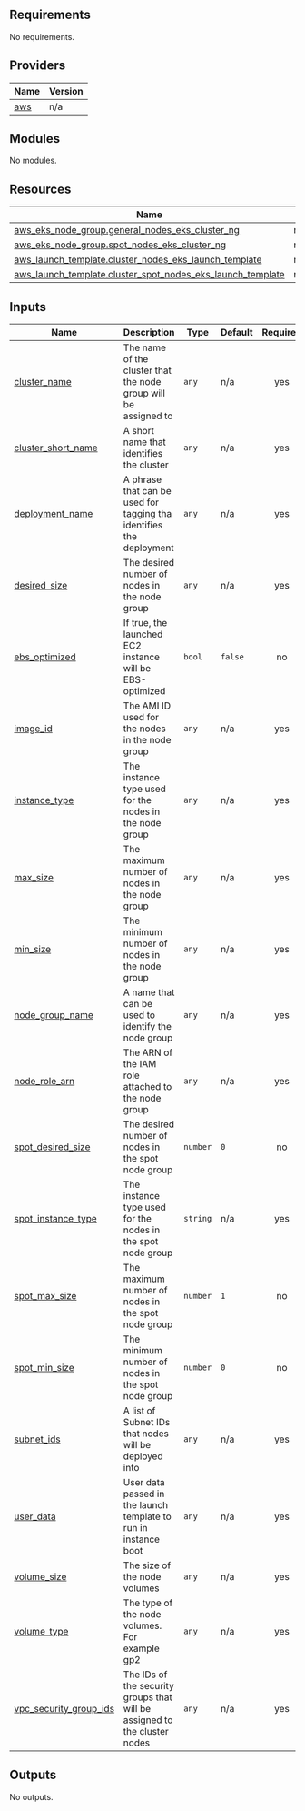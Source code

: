 <!-- BEGIN_TF_DOCS -->
## Requirements

No requirements.

## Providers

| Name | Version |
|------|---------|
| <a name="provider_aws"></a> [aws](#provider\_aws) | n/a |

## Modules

No modules.

## Resources

| Name | Type |
|------|------|
| [aws_eks_node_group.general_nodes_eks_cluster_ng](https://registry.terraform.io/providers/hashicorp/aws/latest/docs/resources/eks_node_group) | resource |
| [aws_eks_node_group.spot_nodes_eks_cluster_ng](https://registry.terraform.io/providers/hashicorp/aws/latest/docs/resources/eks_node_group) | resource |
| [aws_launch_template.cluster_nodes_eks_launch_template](https://registry.terraform.io/providers/hashicorp/aws/latest/docs/resources/launch_template) | resource |
| [aws_launch_template.cluster_spot_nodes_eks_launch_template](https://registry.terraform.io/providers/hashicorp/aws/latest/docs/resources/launch_template) | resource |

## Inputs

| Name | Description | Type | Default | Required |
|------|-------------|------|---------|:--------:|
| <a name="input_cluster_name"></a> [cluster\_name](#input\_cluster\_name) | The name of the cluster that the node group will be assigned to | `any` | n/a | yes |
| <a name="input_cluster_short_name"></a> [cluster\_short\_name](#input\_cluster\_short\_name) | A short name that identifies the cluster | `any` | n/a | yes |
| <a name="input_deployment_name"></a> [deployment\_name](#input\_deployment\_name) | A phrase that can be used for tagging tha identifies the deployment | `any` | n/a | yes |
| <a name="input_desired_size"></a> [desired\_size](#input\_desired\_size) | The desired number of nodes in the node group | `any` | n/a | yes |
| <a name="input_ebs_optimized"></a> [ebs\_optimized](#input\_ebs\_optimized) | If true, the launched EC2 instance will be EBS-optimized | `bool` | `false` | no |
| <a name="input_image_id"></a> [image\_id](#input\_image\_id) | The AMI ID used for the nodes in the node group | `any` | n/a | yes |
| <a name="input_instance_type"></a> [instance\_type](#input\_instance\_type) | The instance type used for the nodes in the node group | `any` | n/a | yes |
| <a name="input_max_size"></a> [max\_size](#input\_max\_size) | The maximum number of nodes in the node group | `any` | n/a | yes |
| <a name="input_min_size"></a> [min\_size](#input\_min\_size) | The minimum number of nodes in the node group | `any` | n/a | yes |
| <a name="input_node_group_name"></a> [node\_group\_name](#input\_node\_group\_name) | A name that can be used to identify the node group | `any` | n/a | yes |
| <a name="input_node_role_arn"></a> [node\_role\_arn](#input\_node\_role\_arn) | The ARN of the IAM role attached to the node group | `any` | n/a | yes |
| <a name="input_spot_desired_size"></a> [spot\_desired\_size](#input\_spot\_desired\_size) | The desired number of nodes in the spot node group | `number` | `0` | no |
| <a name="input_spot_instance_type"></a> [spot\_instance\_type](#input\_spot\_instance\_type) | The instance type used for the nodes in the spot node group | `string` | n/a | yes |
| <a name="input_spot_max_size"></a> [spot\_max\_size](#input\_spot\_max\_size) | The maximum number of nodes in the spot node group | `number` | `1` | no |
| <a name="input_spot_min_size"></a> [spot\_min\_size](#input\_spot\_min\_size) | The minimum number of nodes in the spot node group | `number` | `0` | no |
| <a name="input_subnet_ids"></a> [subnet\_ids](#input\_subnet\_ids) | A list of Subnet IDs that nodes will be deployed into | `any` | n/a | yes |
| <a name="input_user_data"></a> [user\_data](#input\_user\_data) | User data passed in the launch template to run in instance boot | `any` | n/a | yes |
| <a name="input_volume_size"></a> [volume\_size](#input\_volume\_size) | The size of the node volumes | `any` | n/a | yes |
| <a name="input_volume_type"></a> [volume\_type](#input\_volume\_type) | The type of the node volumes. For example gp2 | `any` | n/a | yes |
| <a name="input_vpc_security_group_ids"></a> [vpc\_security\_group\_ids](#input\_vpc\_security\_group\_ids) | The IDs of the security groups that will be assigned to the cluster nodes | `any` | n/a | yes |

## Outputs

No outputs.
<!-- END_TF_DOCS -->